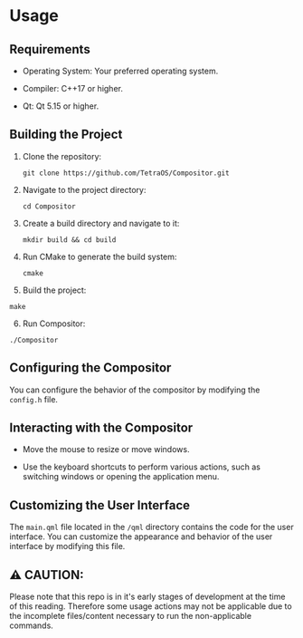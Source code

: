 # Usage


## Requirements


- Operating System: Your preferred operating system.

- Compiler: C++17 or higher.

- Qt: Qt 5.15 or higher.


## Building the Project


1. Clone the repository:

     `git clone https://github.com/TetraOS/Compositor.git`

2. Navigate to the project directory:

    `cd Compositor`

3. Create a build directory and navigate to it:

   `mkdir build && cd build`

4. Run CMake to generate the build system:

   `cmake`

5. Build the project:

  `make`

6. Run Compositor:

  `./Compositor`

## Configuring the Compositor


You can configure the behavior of the compositor by modifying the `config.h` file.


## Interacting with the Compositor


- Move the mouse to resize or move windows.

- Use the keyboard shortcuts to perform various actions, such as switching windows or opening the application menu.


## Customizing the User Interface


The `main.qml` file located in the `/qml` directory contains the code for the user interface. You can customize the appearance and behavior of the user interface by modifying this file.

## ⚠️ CAUTION:

Please note that this repo is in it's early stages of development at the time of this reading. Therefore some usage actions may not be applicable due to the incomplete files/content necessary to run the non-applicable commands. 
